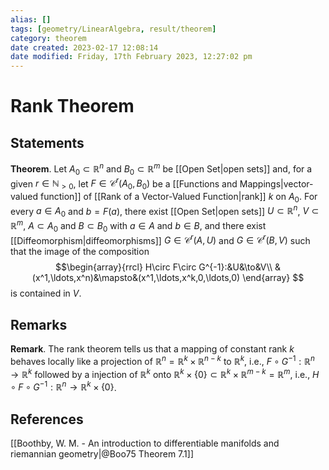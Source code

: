 ```yaml
---
alias: []
tags: [geometry/LinearAlgebra, result/theorem]
category: theorem
date created: 2023-02-17 12:08:14
date modified: Friday, 17th February 2023, 12:27:02 pm
---
```


# Rank Theorem

## Statements

**Theorem**. Let $A_0\subset\mathbb{R}^n$ and $B_0\subset\mathbb{R}^m$ be [[Open Set|open sets]] and, for a given $r\in\mathbb{N}_{>0}$, let $F\in\mathcal{C}^r(A_0,B_0)$ be a [[Functions and Mappings|vector-valued function]] of [[Rank of a Vector-Valued Function|rank]] $k$ on $A_0$. For every $a\in A_0$ and $b=F(a)$, there exist [[Open Set|open sets]] $U\subset\mathbb{R}^n$, $V\subset\mathbb{R}^m$, $A\subset A_0$ and $B\subset B_0$ with $a\in A$ and $b\in B$, and there exist [[Diffeomorphism|diffeomorphisms]] $G\in\mathcal{C}^r(A,U)$ and $G\in\mathcal{C}^r(B,V)$ such that the image of the composition
$$\begin{array}{rrcl}
H\circ F\circ G^{-1}:&U&\to&V\\
&(x^1,\ldots,x^n)&\mapsto&(x^1,\ldots,x^k,0,\ldots,0)
\end{array}
$$
is contained in $V$.

## Remarks

**Remark**. The rank theorem tells us that a mapping of constant rank $k$ behaves locally like a projection of $\mathbb{R}^n=\mathbb{R}^k\times\mathbb{R}^{n-k}$ to $\mathbb{R}^k$, i.e., $F\circ G^{-1}:\mathbb{R}^n\to\mathbb{R}^k$ followed by a injection of $\mathbb{R}^k$ onto $\mathbb{R}^k\times\{0\}\subset\mathbb{R}^k\times\mathbb{R}^{m-k}=\mathbb{R}^m$, i.e., $H\circ F\circ G^{-1}:\mathbb{R}^n\to\mathbb{R}^k\times\{0\}$.

## References

[[Boothby, W. M. - An introduction to differentiable manifolds and riemannian geometry|@Boo75 Theorem 7.1]]